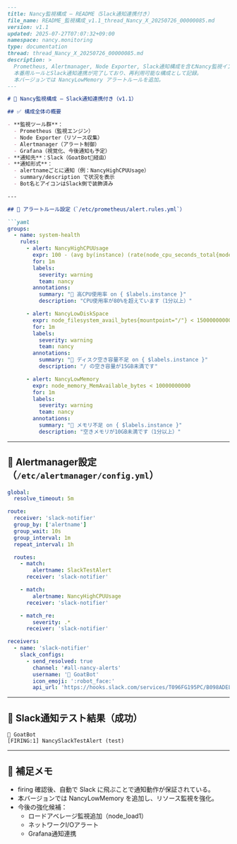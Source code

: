 ```markdown
---
title: Nancy監視構成 – README（Slack通知連携付き）
file_name: README_監視構成_v1.1_thread_Nancy_X_20250726_00000085.md
version: v1.1
updated: 2025-07-27T07:07:32+09:00
namespace: nancy.monitoring
type: documentation
thread: thread_Nancy_X_20250726_00000085.md
description: >
  Prometheus, Alertmanager, Node Exporter, Slack通知構成を含むNancy監視インフラの運用構成。
  本番用ルールとSlack通知連携が完了しており、再利用可能な構成として記録。
  本バージョンでは NancyLowMemory アラートルールを追加。
---

# 📡 Nancy監視構成 – Slack通知連携付き（v1.1）

## ✅ 構成全体の概要

- **監視ツール群**：
  - Prometheus（監視エンジン）
  - Node Exporter（リソース収集）
  - Alertmanager（アラート制御）
  - Grafana（視覚化、今後通知も予定）
- **通知先**：Slack（GoatBot🐐経由）
- **通知形式**：
  - alertnameごとに通知（例：NancyHighCPUUsage）
  - summary/description で状況を表示
  - Bot名とアイコンはSlack側で装飾済み

---

## 📁 アラートルール設定（`/etc/prometheus/alert.rules.yml`）

```yaml
groups:
  - name: system-health
    rules:
      - alert: NancyHighCPUUsage
        expr: 100 - (avg by(instance) (rate(node_cpu_seconds_total{mode="idle"}[1m])) * 100) > 80
        for: 1m
        labels:
          severity: warning
          team: nancy
        annotations:
          summary: "🚨 高CPU使用率 on { $labels.instance }"
          description: "CPU使用率が80%を超えています（1分以上）"

      - alert: NancyLowDiskSpace
        expr: node_filesystem_avail_bytes{mountpoint="/"} < 15000000000
        for: 1m
        labels:
          severity: warning
          team: nancy
        annotations:
          summary: "💾 ディスク空き容量不足 on { $labels.instance }"
          description: "/ の空き容量が15GB未満です"

      - alert: NancyLowMemory
        expr: node_memory_MemAvailable_bytes < 10000000000
        for: 1m
        labels:
          severity: warning
          team: nancy
        annotations:
          summary: "🧠 メモリ不足 on { $labels.instance }"
          description: "空きメモリが10GB未満です（1分以上）"
```

---

## 📨 Alertmanager設定（`/etc/alertmanager/config.yml`）

```yaml
global:
  resolve_timeout: 5m

route:
  receiver: 'slack-notifier'
  group_by: ['alertname']
  group_wait: 10s
  group_interval: 1m
  repeat_interval: 1h

  routes:
    - match:
        alertname: SlackTestAlert
      receiver: 'slack-notifier'

    - match:
        alertname: NancyHighCPUUsage
      receiver: 'slack-notifier'

    - match_re:
        severity: .*
      receiver: 'slack-notifier'

receivers:
  - name: 'slack-notifier'
    slack_configs:
      - send_resolved: true
        channel: '#all-nancy-alerts'
        username: '🐐 GoatBot'
        icon_emoji: ':robot_face:'
        api_url: 'https://hooks.slack.com/services/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'
```

---

## 🧪 Slack通知テスト結果（成功）

```
🐐 GoatBot
[FIRING:1] NancySlackTestAlert (test)
```

---

## 🧠 補足メモ

- firing 確認後、自動で Slack に飛ぶことで通知動作が保証されている。
- 本バージョンでは NancyLowMemory を追加し、リソース監視を強化。
- 今後の強化候補：
  - ロードアベレージ監視追加（node_load1）
  - ネットワークI/Oアラート
  - Grafana通知連携
```
